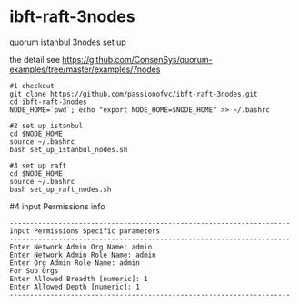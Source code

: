 # ibft-raft-3nodes
quorum istanbul 3nodes set up

the detail see https://github.com/ConsenSys/quorum-examples/tree/master/examples/7nodes


```
#1 checkout
git clone https://github.com/passionofvc/ibft-raft-3nodes.git
cd ibft-raft-3nodes
NODE_HOME=`pwd`; echo "export NODE_HOME=$NODE_HOME" >> ~/.bashrc
```

```
#2 set up istanbul 
cd $NODE_HOME
source ~/.bashrc
bash set_up_istanbul_nodes.sh
```

```
#3 set up raft
cd $NODE_HOME
source ~/.bashrc
bash set_up_raft_nodes.sh
```

#4 input Permissions info
```
---------------------------------------------------------------------
Input Permissions Specific parameters
---------------------------------------------------------------------
Enter Network Admin Org Name: admin
Enter Network Admin Role Name: admin
Enter Org Admin Role Name: admin
For Sub Orgs
Enter Allowed Breadth [numeric]: 1
Enter Allowed Depth [numeric]: 1
---------------------------------------------------------------------
```
